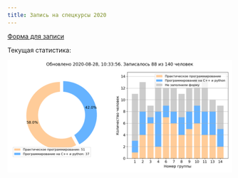 ```yaml
---
title: Запись на спецкурсы 2020
---
```


[Форма для записи](https://forms.gle/YqouV8b7UKJmCKGr6)

Текущая статистика:

![enrol](figs/enrollement_plot.png)
